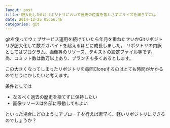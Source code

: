 ```yaml
---
layout: post
title: 肥大化したGitリポジトリにおいて歴史の粒度を落とさずにサイズを減らすには
date: 2014-12-25 05:56:46
categories: git
---
```

<!-- {% raw %} -->
<p>gitを使ってウェブサービス運用を続けていたら年月を重ねたせいかGitリポジトリが肥大化して数ギガバイトを超えるほどに成長しました。
リポジトリの内訳としてはプログラム、画像等のリソース、テキストの設定ファイル等です。
尚、コミット数は数万以上あり、ブランチも多くあるとします。</p>

<p>この大きくなってしまったリポジトリを毎回Cloneするのはとても時間がかかるのでどうにかしたいと考えます。</p>

<p>条件としては</p>

<ul>
<li>なるべく過去の歴史を捨てずに保持したい</li>
<li>画像リソースは外部に移動してもよい</li>
</ul>

<p>といった場合にどのようにアプローチを行えば素早く、軽いリポジトリにできるのでしょうか？</p>
<!-- {% endraw %} -->
